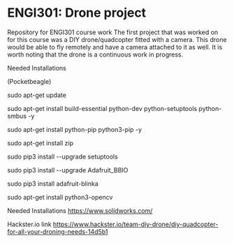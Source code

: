 # ENGI301: Drone project
Repository for ENGI301 course work
The first project that was worked on for this course was a DIY drone/quadcopter fitted with a camera.
This drone would be able to fly remotely and have a camera attached to it as well. It is worth noting that the drone is a continuous work in progress. 


Needed Installations

(Pocketbeagle)

sudo apt-get update

sudo apt-get install build-essential python-dev python-setuptools python-smbus -y

sudo apt-get install python-pip python3-pip -y

sudo apt-get install zip

sudo pip3 install --upgrade setuptools

sudo pip3 install --upgrade Adafruit_BBIO

sudo pip3 install adafruit-blinka

sudo apt-get install python3-opencv


Needed Installations
https://www.solidworks.com/

Hackster.io link
https://www.hackster.io/team-diy-drone/diy-quadcopter-for-all-your-droning-needs-14d5b1
